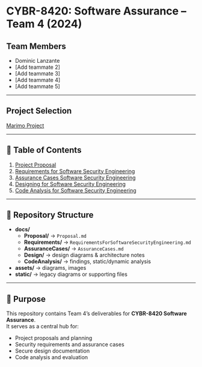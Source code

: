 # CYBR-8420: Software Assurance – Team 4 (2024)

## Team Members
- Dominic Lanzante
- [Add teammate 2]
- [Add teammate 3]
- [Add teammate 4]
- [Add teammate 5]

---

## Project Selection
[Marimo Project ](https://github.com/marimo-team/marimo) <!-- Replace # with the actual project link -->

---

## 📑 Table of Contents
1. [Project Proposal](./docs/Proposal/Proposal.md)
2. [Requirements for Software Security Engineering](./docs/Requirements/RequirementsForSoftwareSecurityEngineering.md)
3. [Assurance Cases Software Security Engineering](./docs/AssuranceCases/AssuranceCases.md)
4. [Designing for Software Security Engineering](./docs/Design/README.md)
5. [Code Analysis for Software Security Engineering](./docs/CodeAnalysis/README.md)

---

## 📌 Repository Structure
- **docs/**
  - **Proposal/** → `Proposal.md`
  - **Requirements/** → `RequirementsForSoftwareSecurityEngineering.md`
  - **AssuranceCases/** → `AssuranceCases.md`
  - **Design/** → design diagrams & architecture notes
  - **CodeAnalysis/** → findings, static/dynamic analysis
- **assets/** → diagrams, images
- **static/** → legacy diagrams or supporting files

---

## 🚀 Purpose
This repository contains Team 4’s deliverables for **CYBR-8420 Software Assurance**.  
It serves as a central hub for:
- Project proposals and planning  
- Security requirements and assurance cases  
- Secure design documentation  
- Code analysis and evaluation
